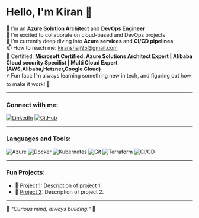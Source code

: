 # Hello, I'm Kiran 🙏

🔧 I’m an **Azure Solution Architect** and **DevOps Engineer**  
👯 I’m excited to collaborate on cloud-based and DevOps projects  
🌱 I’m currently deep diving into **Azure services** and **CI/CD pipelines**  
📫 How to reach me: [kiranshaji95@gmail.com](mailto:kiranshaji95@gmail.com)  
🏅 Certified: **Microsoft Certified: Azure Solutions Architect Expert | Alibaba Cloud security Specilist | Multi Cloud Expert (AWS,Alibaba,Hetzner,Google Cloud)**  
⚡ Fun fact: I’m always learning something new in tech, and figuring out how to make it work! 🧐

---

### Connect with me:
[![LinkedIn](https://img.shields.io/badge/-LinkedIn-blue?style=flat&logo=linkedin)](https://linkedin.com/in/yourprofile)
[![GitHub](https://img.shields.io/badge/-GitHub-black?style=flat&logo=github)](https://github.com/yourprofile)

---

### Languages and Tools:
![Azure](https://img.shields.io/badge/-Azure-blue?style=flat&logo=microsoft-azure)
![Docker](https://img.shields.io/badge/-Docker-blue?style=flat&logo=docker)
![Kubernetes](https://img.shields.io/badge/-Kubernetes-blue?style=flat&logo=kubernetes)
![Git](https://img.shields.io/badge/-Git-black?style=flat&logo=git)
![Terraform](https://img.shields.io/badge/-Terraform-blue?style=flat&logo=terraform)
![CI/CD](https://img.shields.io/badge/-CI%2FCD-yellow?style=flat&logo=github-actions)

---

### Fun Projects:
- 🔨 [Project 1](https://github.com/project1): Description of project 1.
- 🔨 [Project 2](https://github.com/project2): Description of project 2.

---

🌟 _"Curious mind, always building."_ 🌟
